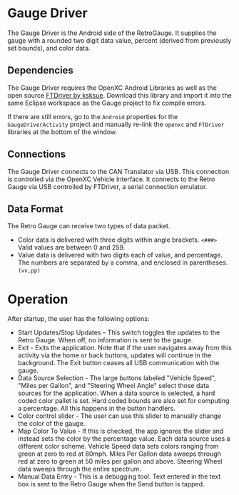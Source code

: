 Gauge Driver
============

The Gauge Driver is the Android side of the RetroGauge. It supplies the gauge
with a rounded two digit data value, percent (derived from previously set
bounds), and color data.

Dependencies
------------

The Gauge Driver requires the OpenXC Android Libraries as well as the open
source [FTDriver by ksksue](https://github.com/ksksue/FTDriver). Download this
library and import it into the same Eclipse workspace as the Gauge project to
fix compile errors.

If there are still errors, go to the `Android` properties for the
`GaugeDriverActivity` project and manually re-link the `openxc` and `FTDriver`
libraries at the bottom of the window.

Connections
-----------

The Gauge Driver connects to the CAN Translator via USB. This connection is
controlled via the OpenXC Vehicle Interface. It connects to the Retro Gauge via
USB controlled by FTDriver, a serial connection emulator.

Data Format
-----------

The Retro Gauge can receive two types of data packet.

* Color data is delivered with three digits within angle brackets. `<###>`
  Valid values are between 0 and 259.
* Value data is delivered with two digits each of value, and percentage. The
  numbers are separated by a comma, and enclosed in parentheses. `(vv,pp)`

Operation
==========

After startup, the user has the following options:

* Start Updates/Stop Updates – This switch toggles the updates to the Retro
  Gauge. When off, no information is sent to the gauge.
* Exit - Exits the application. Note that if the user navigates away from this
  activity via the home or back buttons, updates will continue in the
  background. The Exit button ceases all USB communication with the gauge.
* Data Source Selection - The large buttons labeled "Vehicle Speed", "Miles per
  Gallon", and "Steering Wheel Angle" select those data sources for the
  application. When a data source is selected, a hard coded color pallet is
  set. Hard coded bounds are also set for computing a percentage. All this
  happens in the button handlers.
* Color control slider - The user can use this slider to manually change the
  color of the gauge.
* Map Color To Value - If this is checked, the app ignores the slider and
  instead sets the color by the percentage value. Each data source uses a
  different color scheme. Vehicle Speed data sets colors ranging from green at
  zero to red at 80mph. Miles Per Gallon data sweeps through red at zero to
  green at 50 miles per gallon and above. Steering Wheel data sweeps through
  the entire spectrum.
* Manual Data Entry - This is a debugging tool. Text entered in the text box is
  sent to the Retro Gauge when the Send button is tapped.
